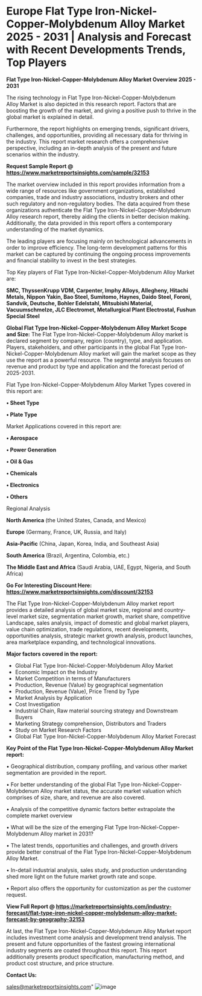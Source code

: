  # Europe Flat Type Iron-Nickel-Copper-Molybdenum Alloy Market 2025 - 2031 | Analysis and Forecast with Recent Developments Trends, Top Players

<Strong> Flat Type Iron-Nickel-Copper-Molybdenum Alloy Market Overview 2025 - 2031</strong>

The rising technology in Flat Type Iron-Nickel-Copper-Molybdenum Alloy Market is also depicted in this research report. Factors that are boosting the growth of the market, and giving a positive push to thrive in the global market is explained in detail.

Furthermore, the report highlights on emerging trends, significant drivers, challenges, and opportunities, providing all necessary data for thriving in the industry. This report market research offers a comprehensive perspective, including an in-depth analysis of the present and future scenarios within the industry.

<strong>Request Sample Report @ <a href=https://www.marketreportsinsights.com/sample/32153>https://www.marketreportsinsights.com/sample/32153</a></strong>

The market overview included in this report provides information from a wide range of resources like government organizations, established companies, trade and industry associations, industry brokers and other such regulatory and non-regulatory bodies. The data acquired from these organizations authenticate the Flat Type Iron-Nickel-Copper-Molybdenum Alloy research report, thereby aiding the clients in better decision making. Additionally, the data provided in this report offers a contemporary understanding of the market dynamics.

The leading players are focusing mainly on technological advancements in order to improve efficiency. The long-term development patterns for this market can be captured by continuing the ongoing process improvements and financial stability to invest in the best strategies.

Top Key players of Flat Type Iron-Nickel-Copper-Molybdenum Alloy Market are:

<strong>SMC, ThyssenKrupp VDM, Carpenter, Imphy Alloys, Allegheny, Hitachi Metals, Nippon Yakin, Bao Steel, Sumitomo, Haynes, Daido Steel, Foroni, Sandvik, Deutsche, Bohler Edelstahl, Mitsubishi Material, Vacuumschmelze, JLC Electromet, Metallurgical Plant Electrostal, Fushun Special Steel</strong>

<strong><b>Global Flat Type Iron-Nickel-Copper-Molybdenum Alloy Market Scope and Size:</b></strong>
The Flat Type Iron-Nickel-Copper-Molybdenum Alloy market is declared segment by company, region (country), type, and application. Players, stakeholders, and other participants in the global Flat Type Iron-Nickel-Copper-Molybdenum Alloy market will gain the market scope as they use the report as a powerful resource. The segmental analysis focuses on revenue and product by type and application and the forecast period of 2025-2031.

Flat Type Iron-Nickel-Copper-Molybdenum Alloy Market Types covered in this report are:

<strong>• Sheet Type

• Plate Type</strong>

Market Applications covered in this report are:

<strong>• Aerospace

• Power Generation

• Oil & Gas

• Chemicals

• Electronics

• Others</strong> 

Regional Analysis

<strong>North America</strong> (the United States, Canada, and Mexico)

<strong>Europe</strong> (Germany, France, UK, Russia, and Italy)

<strong>Asia-Pacific</strong> (China, Japan, Korea, India, and Southeast Asia)

<strong>South America</strong> (Brazil, Argentina, Colombia, etc.)

<strong>The Middle East and Africa</strong> (Saudi Arabia, UAE, Egypt, Nigeria, and South Africa)

<strong>Go For Interesting Discount Here: <a href=https://www.marketreportsinsights.com/discount/32153>https://www.marketreportsinsights.com/discount/32153</a></strong>

The Flat Type Iron-Nickel-Copper-Molybdenum Alloy market report provides a detailed analysis of global market size, regional and country-level market size, segmentation market growth, market share, competitive Landscape, sales analysis, impact of domestic and global market players, value chain optimization, trade regulations, recent developments, opportunities analysis, strategic market growth analysis, product launches, area marketplace expanding, and technological innovations.

<strong><b>Major factors covered in the report:</b></strong>
<ul>
  <li>Global Flat Type Iron-Nickel-Copper-Molybdenum Alloy Market </li>
  <li>Economic Impact on the Industry</li>
  <li>Market Competition in terms of Manufacturers</li>
  <li>Production, Revenue (Value) by geographical segmentation</li>
  <li>Production, Revenue (Value), Price Trend by Type</li>
  <li>Market Analysis by Application</li>
  <li>Cost Investigation</li>
  <li>Industrial Chain, Raw material sourcing strategy and Downstream Buyers</li>
  <li>Marketing Strategy comprehension, Distributors and Traders</li>
  <li>Study on Market Research Factors</li>
  <li>Global Flat Type Iron-Nickel-Copper-Molybdenum Alloy Market Forecast</li>
</ul>

<strong><b>Key Point of the Flat Type Iron-Nickel-Copper-Molybdenum Alloy Market report:</b></strong>

• Geographical distribution, company profiling, and various other market segmentation are provided in the report.

• For better understanding of the global Flat Type Iron-Nickel-Copper-Molybdenum Alloy market status, the accurate market valuation which comprises of size, share, and revenue are also covered.

• Analysis of the competitive dynamic factors better extrapolate the complete market overview

• What will be the size of the emerging Flat Type Iron-Nickel-Copper-Molybdenum Alloy market in 2031?

• The latest trends, opportunities and challenges, and growth drivers provide better construal of the Flat Type Iron-Nickel-Copper-Molybdenum Alloy Market.

• In-detail industrial analysis, sales study, and production understanding shed more light on the future market growth rate and scope.

• Report also offers the opportunity for customization as per the customer request.

<strong><b>View Full Report @ <a href=https://marketreportsinsights.com/industry-forecast/flat-type-iron-nickel-copper-molybdenum-alloy-market-forecast-by-geography-32153>https://marketreportsinsights.com/industry-forecast/flat-type-iron-nickel-copper-molybdenum-alloy-market-forecast-by-geography-32153</a></b></strong>


At last, the Flat Type Iron-Nickel-Copper-Molybdenum Alloy Market report includes investment come analysis and development trend analysis. The present and future opportunities of the fastest growing international industry segments are coated throughout this report. This report additionally presents product specification, manufacturing method, and product cost structure, and price structure.

<strong>Contact Us:</strong>

sales@marketreportsinsights.com"
![image](https://github.com/user-attachments/assets/8119f36b-4f5e-4756-9664-675f51874acf)
